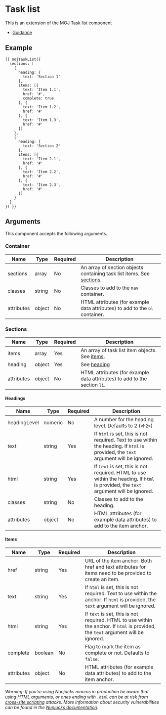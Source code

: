 # Task list

This is an extension of the MOJ Task list component

- [Guidance](https://design-patterns.service.justice.gov.uk/patterns/task-list)

## Example

```
{{ mojTaskList({
  sections: [
    {
      heading: {
        text: 'Section 1'
      },
      items: [{
        text: 'Item 1.1',
        href: '#',
        complete: true
      }, {
        text: 'Item 1.2',
        href: '#'
      }, {
        text: 'Item 1.3',
        href: '#'
      }]
    },
    {
      heading: {
        text: 'Section 2'
      },
      items: [{
        text: 'Item 2.1',
        href: '#'
      }, {
        text: 'Item 2.2',
        href: '#'
      }, {
        text: 'Item 2.3',
        href: '#'
      }]
    }
  ]
}) }}
```

## Arguments

This component accepts the following arguments.

### Container

| Name       | Type   | Required | Description                                                                        |
| ---------- | ------ | -------- | ---------------------------------------------------------------------------------- |
| sections   | array  | No       | An array of section objects containing task list items. See [sections](#sections). |
| classes    | string | No       | Classes to add to the `nav` container.                                             |
| attributes | object | No       | HTML attributes (for example data attributes) to add to the `ol` container.        |

### Sections

| Name       | Type   | Required | Description                                                               |
| ---------- | ------ | -------- | ------------------------------------------------------------------------- |
| items      | array  | Yes      | An array of task list item objects. See [items](#items).                  |
| heading    | object | Yes      | See [heading](#headings)                                                  |
| attributes | object | No       | HTML attributes (for example data attributes) to add to the section `li`. |

#### Headings

| Name         | Type    | Required | Description                                                                                                                         |
| ------------ | ------- | -------- | ----------------------------------------------------------------------------------------------------------------------------------- |
| headingLevel | numeric | No       | A number for the heading level. Defaults to 2 (`<h2>`)                                                                              |
| text         | string  | Yes      | If `html` is set, this is not required. Text to use within the heading. If `html` is provided, the `text` argument will be ignored. |
| html         | string  | Yes      | If `text` is set, this is not required. HTML to use within the heading. If `html` is provided, the `text` argument will be ignored. |
| classes      | string  | No       | Classes to add to the heading.                                                                                                      |
| attributes   | object  | No       | HTML attributes (for example data attributes) to add to the item anchor.                                                            |

#### Items

| Name       | Type    | Required | Description                                                                                                                        |
| ---------- | ------- | -------- | ---------------------------------------------------------------------------------------------------------------------------------- |
| href       | string  | Yes      | URL of the item anchor. Both href and text attributes for items need to be provided to create an item.                             |
| text       | string  | Yes      | If `html` is set, this is not required. Text to use within the anchor. If `html` is provided, the `text` argument will be ignored. |
| html       | string  | Yes      | If `text` is set, this is not required. HTML to use within the anchor. If `html` is provided, the `text` argument will be ignored. |
| complete   | boolean | No       | Flag to mark the item as complete or not. Defaults to `false`.                                                                     |
| attributes | object  | No       | HTML attributes (for example data attributes) to add to the item anchor.                                                           |

_Warning: If you’re using Nunjucks macros in production be aware that using HTML arguments, or ones ending with `.html` can be at risk from [cross-site scripting](https://en.wikipedia.org/wiki/Cross-site_scripting) attacks. More information about security vulnerabilities can be found in the [Nunjucks documentation](https://mozilla.github.io/nunjucks/api.html#user-defined-templates-warning)._
